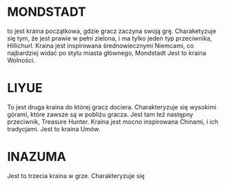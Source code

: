 # MONDSTADT
to jest kraina początkowa, gdzie gracz zaczyna swoją grę.
Charaketyzuje się tym, że jest prawie w pełni zielona, i ma tylko jeden typ przeciwnika, Hillichurl.
Kraina jest inspirowana średnowiecznymi Niemcami, co najbardziej widać po stylu miasta głównego, Mondstadt
Jest to kraina Wolności.

# LIYUE
To jest druga kraina do której gracz dociera.
Charakteryzuje się wysokimi górami, które zawsze są w pobliżu gracza. Jest tam też następny przeciwnik, Treasure Hunter.
Kraina jest mocno inspirowana Chinami, i ich tradycjami. Jest to kraina Umów.

# INAZUMA
Jest to trzecia kraina w grze.
Charakteryzuje się 